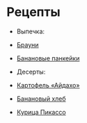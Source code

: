 # Рецепты

- Выпечка:
- [Брауни](brownie.md)
- [Банановые панкейки](bananaPancake.md)

- Десерты:
- [Картофель «Айдахо»](idahoPotatoes.md)
- [Банановый хлеб](bananaBread.md)
- [Курица Пикассо](picassoChicken.md)